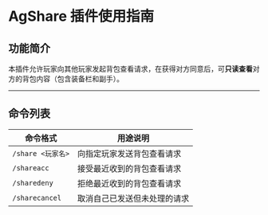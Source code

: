 # AgShare 插件使用指南

## 功能简介
本插件允许玩家向其他玩家发起背包查看请求，在获得对方同意后，可**只读查看**对方的背包内容（包含装备栏和副手）。

---

## 命令列表

| 命令格式 | 用途说明 |
|---------|----------|
| `/share <玩家名>` | 向指定玩家发送背包查看请求 |
| `/shareacc` | 接受最近收到的背包查看请求 |
| `/sharedeny` | 拒绝最近收到的背包查看请求 |
| `/sharecancel` | 取消自己已发送但未处理的请求 |
